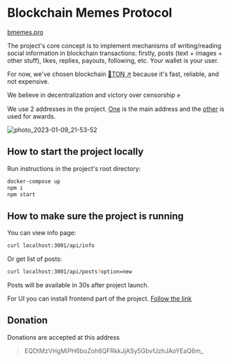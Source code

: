 # Blockchain Memes Protocol
[bmemes.pro](https://bmemes.pro)

The project's core concept is to implement mechanisms of writing/reading social information in blockchain transactions: firstly, posts (text + images + other stuff), likes, replies, payouts, following, etc. Your wallet is your user.  
  
For now, we've chosen blockchain [💎TON ↗️](https://ton.org/) because it's fast, reliable, and not expensive.  
  
We believe in decentralization and victory over censorship ✊

We use 2 addresses in the project. [One](https://tonscan.org/address/EQBqIji2RzfQGDJY_EMSNwyLY7gH1FhFxxEQ_TOuOlTuknuY) is the main address and the [other](https://tonscan.org/address/EQDifTapbAyNTphePcCtpfc3D7lEOJ3vC5-nUzgqVt1OpMwy) is used for awards.

![photo_2023-01-09_21-53-52](https://user-images.githubusercontent.com/126398613/221855301-996a5329-d99f-481e-812e-e30030e69f90.jpg)

## How to start the project locally
Run instructions in the project's root directory:
```bash
docker-compose up
npm i
npm start
```

## How to make sure the project is running
You can view info page:
```bash
curl localhost:3001/api/info
```
Or get list of posts:
```bash
curl localhost:3001/api/posts?option=new
```
Posts  will be available in 30s after project launch.

For UI you can install frontend part of the project. [Follow the link](https://github.com/bmemes-pro/bm-front)

## Donation
Donations are accepted at this address
> EQDtMzVHgMiPH6boZoh6QFRkkJjASy5GbvfJzhJAoYEaQ6m_
